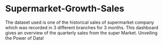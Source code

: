 # Supermarket-Growth-Sales
The dataset used is one of the historical sales of supermarket company which was recorded in 3 different branches for 3 months. This dashboard gives an overview of the quarterly sales from the super Market.
Unveiling the Power of Data!
